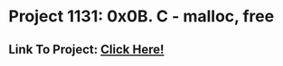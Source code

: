 # Project 1131: 0x0B. C - malloc, free
## Link To Project: [Click Here!](https://intranet.hbtn.io/projects/1131)
